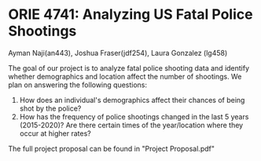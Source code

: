 # ORIE 4741: Analyzing US Fatal Police Shootings

Ayman Naji(an443), Joshua Fraser(jdf254), Laura Gonzalez (lg458)


The goal of our project is to analyze fatal police shooting data and identify whether demographics and location affect the number of shootings. We plan on answering the following questions: 

  1. How does an individual's demographics affect their chances of being shot by the police?  
  2. How has the frequency of police shootings changed in the last 5 years (2015-2020)? Are there certain times of the year/location where they occur at higher rates? 



The full project proposal can be found in "Project Proposal.pdf"




